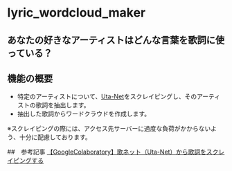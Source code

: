 # lyric_wordcloud_maker
## あなたの好きなアーティストはどんな言葉を歌詞に使っている？

## 機能の概要
- 特定のアーティストについて、[Uta-Net](https://www.uta-net.com/)をスクレイピングし、そのアーティストの歌詞を抽出します。
- 抽出した歌詞からワードクラウドを作成します。

※スクレイピングの際には、アクセス先サーバーに過度な負荷がかからないよう、十分に配慮しております。

##　参考記事
[【GoogleColaboratory】歌ネット（Uta-Net）から歌詞をスクレイピングする](https://zenn.dev/robes/articles/00e86185677fb5#%E5%8F%82%E8%80%83%E3%81%AB%E3%81%97%E3%81%9F%E8%A8%98%E4%BA%8B)
